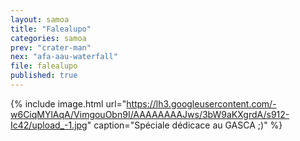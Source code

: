 ```yaml
---
layout: samoa
title: "Falealupo"
categories: samoa
prev: "crater-man"
nex: "afa-aau-waterfall"
file: falealupo
published: true
---
```


{% include image.html url="https://lh3.googleusercontent.com/-w6CiqMYlAqA/VimgouObn9I/AAAAAAAAJws/3bW9aKXgrdA/s912-Ic42/upload_-1.jpg" caption="Spéciale dédicace au GASCA ;)" %}